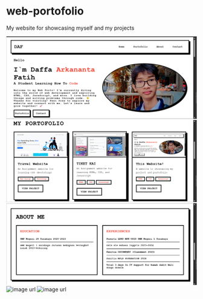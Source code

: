 # web-portofolio
My website for showcasing myself and my projects

![image url](https://github.com/d4a-arka/web-portofolio/blob/3ffe5c5af5b602b2b4f00006c1cd2ceb5798638d/Porto%20%231.png)
![image url](https://github.com/d4a-arka/web-portofolio/blob/b5a3cea0607fecb4135942945c7afc3232f4f81d/Porto%20%232.png)
![image url](https://github.com/d4a-arka/web-portofolio/blob/025c1dfee855ad743a96c042acb21e7929fb39f6/Porto%20%233.png)
![image url]()
![image url]()
